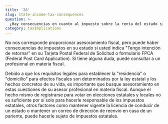 ```yaml
---
title: '26'
slug: state-income-tax-consequences
question: >-
  ¿Hay consecuencias en cuanto al impuesto sobre la renta del estado si indico en mi solicitud de Tarjeta Postal Federal de Solicitud o formulario FPCA (Federal Post Card Application) que "VTengo intención de retornar"?
category: taxImplications
---
```

No nos corresponde proporcionar asesoramiento fiscal, pero puede haber consecuencias de impuestos en su estado si usted indica "Tengo intención de retornar" en su Tarjeta Postal Federal de Solicitud o formulario FPCA (Federal Post Card Application). Si tiene alguna duda, puede consultar a un profesional en materia fiscal.

Debido a que los requisitos legales para establecer la "residencia" o "domicilio" para efectos fiscales son determinados por la ley estatal y los hechos concretos de su vida, es importante que busque asesoramiento en estas cuestiones de su asesor profesional en materia fiscal. Aunque el hecho mismo de registrarse para votar en elecciones estatales y locales no es suficiente por sí solo para hacerle responsable de los impuestos estatales, otros factores como mantener vigente la licencia de conducir de un estado o mantener un correo de dirección de reenvío en casa de un pariente, puede hacerle sujeto de impuestos estatales.

